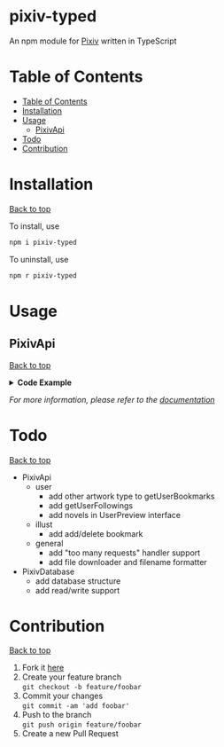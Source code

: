 # pixiv-typed <!-- omit in toc -->
An npm module for [Pixiv](https://www.pixiv.net/en/) written in TypeScript

<!-- omit in toc -->

# Table of Contents
- [Table of Contents](#table-of-contents)
- [Installation](#installation)
- [Usage](#usage)
  - [PixivApi](#pixivapi)
- [Todo](#todo)
- [Contribution](#contribution)

# Installation
[Back to top](#table-of-contents)

To install, use
```sh
npm i pixiv-typed
```
To uninstall, use
```sh
npm r pixiv-typed
```

# Usage
## PixivApi
[Back to top](#table-of-contents)
<details>
<summary><b>Code Example</b></summary>

```ts
import { PixivApi } from 'pixiv-typed';

let refreshToken = 'refresh token here';

(async function(){
    let api = await PixivApi.refresh(refreshToken);
    //#region user
    let pixivStaff = 11;

    // api.getUserDetail() for yourself
    // do stuff with 'detail' see doc for more info
    let detail = await api.getUserDetail(pixivStaff);

    await api.getUserIllusts(page => {
        // this will request all pages
        // return false to stop requesting
        return true;
    }, pixivStaff);

    await api.getUserBookmarks(page => {
        // only look for private bookmarks for yourself
        return true;
    }, pixivStaff, 'public');

    await api.getUserFollowing(page => {
        // get public following for yourself
        return true;
    });
    //#endregion user

    //#region illustration

    let pixivAnniversary = 1580459;
    let illust = await api.getIllustDetail(pixivAnniversary);
    // add public bookmark
    await api.addBookmark(pixivAnniversary);
    // delete private bookmark
    await api.deleteBookmark(pixivAnniversary, 'private');
    //#endregion illustration

    // get original image url (this is frustrating I know)
    let url = illust.page_count == 1
        ? illust.meta_single_page.original_image_url!
        : illust.meta_pages[0].image_urls.original!;
})();
```
</details>

*For more information, please refer to the [documentation](/doc/api.md)*

# Todo
[Back to top](#table-of-contents)
- PixivApi
  - user
    - add other artwork type to getUserBookmarks
    - add getUserFollowings
    - add novels in UserPreview interface
  - illust
    - add add/delete bookmark
  - general
    - add "too many requests" handler support
    - add file downloader and filename formatter
- PixivDatabase
  - add database structure
  - add read/write support

# Contribution
[Back to top](#table-of-contents)
1. Fork it [here](../../fork)
2. Create your feature branch<br>```git checkout -b feature/foobar```
3. Commit your changes<br>```git commit -am 'add foobar'```
4. Push to the branch<br>```git push origin feature/foobar```
5. Create a new Pull Request
